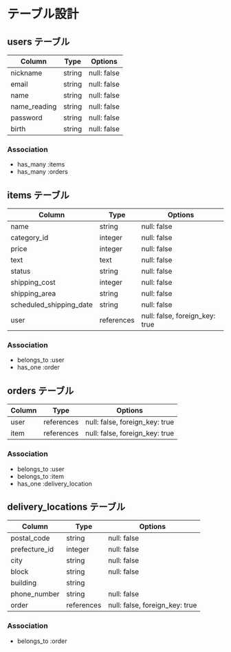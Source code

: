 # テーブル設計

## users テーブル

| Column       | Type   | Options     |
| ------------ | ------ | ----------- |
| nickname     | string | null: false |
| email        | string | null: false |
| name         | string | null: false |
| name_reading | string | null: false |
| password     | string | null: false |
| birth        | string | null: false |

### Association

- has_many :items
- has_many :orders

## items テーブル

| Column                  | Type       | Options                            |
| ----------------------- | ---------- | ---------------------------------- |
| name                    | string     | null: false                        |
| category_id             | integer    | null: false                        |
| price                   | integer    | null: false                        |
| text                    | text       | null: false                        |
| status                  | string     | null: false                        |
| shipping_cost           | integer    | null: false                        |
| shipping_area           | string     | null: false                        |
| scheduled_shipping_date | string     | null: false                        |
| user                    | references | null: false, foreign_key: true     |

### Association

- belongs_to :user
- has_one :order

## orders テーブル
| Column   | Type       | Options                        |
| -------- | ---------- | ------------------------------ |
| user     | references | null: false, foreign_key: true |
| item     | references | null: false, foreign_key: true |

### Association

- belongs_to :user
- belongs_to :item
- has_one :delivery_location


## delivery_locations テーブル
| Column        | Type       | Options                        |
| ------------- | ---------- | ------------------------------ |
| postal_code   | string     | null: false                    |
| prefecture_id | integer    | null: false                    |
| city          | string     | null: false                    |
| block         | string     | null: false                    |
| building      | string     |                                |
| phone_number  | string     | null: false                    |
| order         | references | null: false, foreign_key: true |

### Association

- belongs_to :order